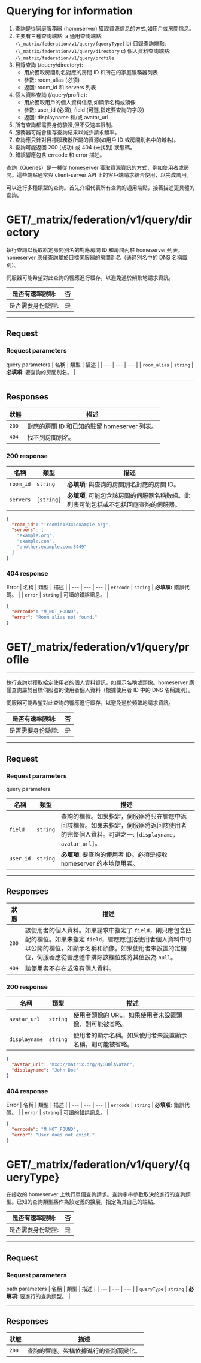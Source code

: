 # Querying for information

1. 查詢是從家庭服務器 (homeserver) 獲取資源信息的方式,如用戶或房間信息。
2. 主要有三種查詢端點:
   a 通用查詢端點: `/\_matrix/federation/v1/query/{queryType}`
   b) 目錄查詢端點: `/\_matrix/federation/v1/query/directory`
   c) 個人資料查詢端點: `/\_matrix/federation/v1/query/profile`
3. 目錄查詢 (/query/directory):
   - 用於獲取房間別名對應的房間 ID 和所在的家庭服務器列表
   - 參數: room_alias (必須)
   - 返回: room_id 和 servers 列表
4. 個人資料查詢 (/query/profile):
   - 用於獲取用戶的個人資料信息,如顯示名稱或頭像
   - 參數: user_id (必須), field (可選,指定要查詢的字段)
   - 返回: displayname 和/或 avatar_url
5. 所有查詢都需要身份驗證,但不受速率限制。
6. 服務器可能會緩存查詢結果以減少請求頻率。
7. 查詢應只針對目標服務器所屬的資源(如用戶 ID 或房間別名中的域名)。
8. 查詢可能返回 200 (成功) 或 404 (未找到) 狀態碼。
9. 錯誤響應包含 errcode 和 error 描述。

查詢（Queries）是一種從 homeserver 獲取資源資訊的方式，例如使用者或房間。這些端點通常與 client-server API 上的客戶端請求結合使用，以完成調用。

可以進行多種類型的查詢。首先介紹代表所有查詢的通用端點，接著描述更具體的查詢。

<!-- markdownlint-disable -->
<h1>GET<a>/_matrix/federation/v1/query/directory</a></h1> 
<!-- markdownlint-enable -->

執行查詢以獲取給定房間別名的對應房間 ID 和房間內駐 homeserver 列表。
homeserver 應僅查詢屬於目標伺服器的房間別名（通過別名中的 DNS 名稱識別）。

伺服器可能希望對此查詢的響應進行緩存，以避免過於頻繁地請求資訊。

| 是否有速率限制: | 否 |
| --- | --- |
| 是否需要身份驗證: | 是 |

---

<!-- markdownlint-disable -->
<h2>Request</h2> 
<!-- markdownlint-enable -->

<!-- markdownlint-disable -->
<h3>Request parameters</h3> 
<!-- markdownlint-enable -->

query parameters
| 名稱 | 類型 | 描述 |
| --- | --- | --- |
| `room_alias` | `string` | **必填項:** 要查詢的房間別名。 |

---

<!-- markdownlint-disable -->
<h2>Responses</h2> 
<!-- markdownlint-enable -->

| 狀態 | 描述 |
| --- | --- |
| `200` | 對應的房間 ID 和已知的駐留 homeserver 列表。 |
| `404` | 找不到房間別名。 |

<!-- markdownlint-disable -->
<h3>200 response</h3>
<!-- markdownlint-enable -->

| 名稱 | 類型 | 描述 |
| --- | --- | --- |
| `room_id` | `string` | **必填項:** 與查詢的房間別名對應的房間 ID。 |
| `servers` | `[string]` | **必填項:** 可能包含該房間的伺服器名稱數組。此列表可能包括或不包括回應查詢的伺服器。 |

```json
{
  "room_id": "!roomid1234:example.org",
  "servers": [
    "example.org",
    "example.com",
    "another.example.com:8449"
  ]
}
```

<!-- markdownlint-disable -->
<h3>404 response</h3>
<!-- markdownlint-enable -->

Error
| 名稱 | 類型 | 描述 |
| --- | --- | --- |
| `errcode` | `string` | **必填項:** 錯誤代碼。 |
| `error` | `string` | 可讀的錯誤訊息。 |

```json
{
  "errcode": "M_NOT_FOUND",
  "error": "Room alias not found."
}
```

<!-- markdownlint-disable -->
<h1>GET<a>/_matrix/federation/v1/query/profile</a></h1> 
<!-- markdownlint-enable -->

---

執行查詢以獲取給定使用者的個人資料資訊，如顯示名稱或頭像。homeserver 應僅查詢屬於目標伺服器的使用者個人資料（根據使用者 ID 中的 DNS 名稱識別）。

伺服器可能希望對此查詢的響應進行緩存，以避免過於頻繁地請求資訊。

| 是否有速率限制: | 否 |
| --- | --- |
| 是否需要身份驗證: | 是 |

---

<!-- markdownlint-disable -->
<h2>Request</h2> 
<!-- markdownlint-enable -->

<!-- markdownlint-disable -->
<h3>Request parameters</h3> 
<!-- markdownlint-enable -->

query parameters
<!-- markdownlint-disable -->
| 名稱 | 類型 | 描述 |
| --- | --- | --- |
| `field` | `string` | 查詢的欄位。如果指定，伺服器將只在響應中返回該欄位。如果未指定，伺服器將返回該使用者的完整個人資料。可選之一: `[displayname, avatar_url]`。 |
| `user_id` | `string` | **必填項:** 要查詢的使用者 ID。必須是接收 homeserver 的本地使用者。 |
<!-- markdownlint-enable -->

---

<!-- markdownlint-disable -->
<h2>Responses</h2> 
<!-- markdownlint-enable -->

<!-- markdownlint-disable -->
| 狀態 | 描述 |
| --- | --- |
| `200` | 該使用者的個人資料。如果請求中指定了 `field`，則只應包含匹配的欄位。如果未指定 `field`，響應應包括使用者個人資料中可以公開的欄位，如顯示名稱和頭像。如果使用者未設置特定欄位，伺服器應從響應體中排除該欄位或將其值設為 `null`。 |
| `404` | 該使用者不存在或沒有個人資料。 |
<!-- markdownlint-enable -->

<!-- markdownlint-disable -->
<h3>200 response</h3> 
<!-- markdownlint-enable -->

| 名稱 | 類型 | 描述 |
| --- | --- | --- |
| `avatar_url` | `string` | 使用者頭像的 URL。如果使用者未設置頭像，則可能被省略。 |
| `displayname` | `string` | 使用者的顯示名稱。如果使用者未設置顯示名稱，則可能被省略。 |

```json
{
  "avatar_url": "mxc://matrix.org/MyC00lAvatar",
  "displayname": "John Doe"
}
```

<!-- markdownlint-disable -->
<h3>404 response</h3> 
<!-- markdownlint-enable -->

Error
| 名稱 | 類型 | 描述 |
| --- | --- | --- |
| `errcode` | `string` | **必填項:** 錯誤代碼。 |
| `error` | `string` | 可讀的錯誤訊息。 |

```json
{
  "errcode": "M_NOT_FOUND",
  "error": "User does not exist."
}
```

<!-- markdownlint-disable -->
<h1>GET<a>/_matrix/federation/v1/query/{queryType}</a></h1> 
<!-- markdownlint-enable -->

在接收的 homeserver 上執行單個查詢請求。查詢字串參數取決於進行的查詢類型。已知的查詢類型將作為該定義的擴展，指定為其自己的端點。

| 是否有速率限制: | 否 |
| --- | --- |
| 是否需要身份驗證: | 是 |

---

<!-- markdownlint-disable -->
<h2>Request</h2> 
<!-- markdownlint-enable -->

<!-- markdownlint-disable -->
<h3>Request parameters</h3> 
<!-- markdownlint-enable -->

path parameters
| 名稱 | 類型 | 描述 |
| --- | --- | --- |
| `queryType` | `string` | **必填項:** 要進行的查詢類型。 |

---

<!-- markdownlint-disable -->
<h2>Responses</h2> 
<!-- markdownlint-enable -->

| 狀態 | 描述 |
| --- | --- |
| `200` | 查詢的響應。架構依據進行的查詢而變化。 |
